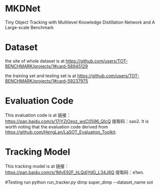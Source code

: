# MKDNet
Tiny Object Tracking with Multilevel Knowledge Distillation Network and A Large-scale Benchmark
# Dataset
the site of whole dataset is at https://github.com/users/TOT-BENCHMARK/projects/1#card-58945129

the training set and testing set is at https://github.com/users/TOT-BENCHMARK/projects/1#card-59237975

# Evaluation Code
This evaluation code  is at 链接：https://pan.baidu.com/s/17jYZjOesz_wsC0596_QIcQ 
提取码：sao2.
It is worth noting that the evaluation code derived from https://github.com/HengLan/LaSOT_Evaluation_Toolkit.

# Tracking Model
This tracking model is at 链接：https://pan.baidu.com/s/1MvE92F_hLQdjYdG_L34J6Q 
提取码：e1wn.

#Testing run
  python run_tracker.py dimp super_dimp --dataset_name sot
